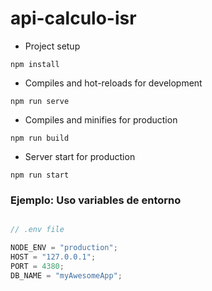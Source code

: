 # api-calculo-isr

- Project setup
```
npm install
```

- Compiles and hot-reloads for development
```
npm run serve
```

- Compiles and minifies for production
```
npm run build
```

- Server start for production
```
npm run start
```

### Ejemplo: Uso variables de entorno
```js

// .env file

NODE_ENV = "production";
HOST = "127.0.0.1";
PORT = 4380;
DB_NAME = "myAwesomeApp";

```
